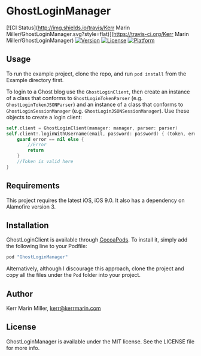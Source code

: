 # GhostLoginManager

[![CI Status](http://img.shields.io/travis/Kerr Marin Miller/GhostLoginManager.svg?style=flat)](https://travis-ci.org/Kerr Marin Miller/GhostLoginManager)
[![Version](https://img.shields.io/cocoapods/v/GhostLoginManager.svg?style=flat)](http://cocoapods.org/pods/GhostLoginManager)
[![License](https://img.shields.io/cocoapods/l/GhostLoginManager.svg?style=flat)](http://cocoapods.org/pods/GhostLoginManager)
[![Platform](https://img.shields.io/cocoapods/p/GhostLoginManager.svg?style=flat)](http://cocoapods.org/pods/GhostLoginManager)

## Usage

To run the example project, clone the repo, and run `pod install` from the Example directory first.

To login to a Ghost blog use the `GhostLoginClient`, then create an instance of a class that conforms to `GhostLoginTokenParser` (e.g. `GhostLoginTokenJSONParser`) and an instance of a class that conforms to `GhostLoginSessionManager` (e.g. `GhostLoginJSONSessionManager`). Use these objects to create a login client:

```swift
self.client = GhostLoginClient(manager: manager, parser: parser)
self.client!.loginWithUsername(email, password: password) { (token, error) -> Void in
    guard error == nil else {
        //Error
        return
    }                                                                         
    //Token is valid here
}

```


## Requirements

This project requires the latest iOS, iOS 9.0. It also has a dependency on Alamofire version 3.

## Installation

GhostLoginClient is available through [CocoaPods](http://cocoapods.org). To install it, simply add the following line to your Podfile:

```ruby
pod "GhostLoginManager"
```

Alternatively, although I discourage this approach, clone the project and copy all the files under the `Pod` folder into your project.

## Author

Kerr Marin Miller, kerr@kerrmarin.com

## License

GhostLoginManager is available under the MIT license. See the LICENSE file for more info.

